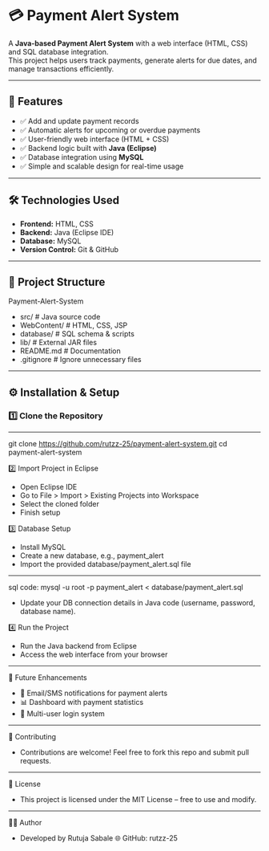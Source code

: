 # 💳 Payment Alert System

A **Java-based Payment Alert System** with a web interface (HTML, CSS) and SQL database integration.  
This project helps users track payments, generate alerts for due dates, and manage transactions efficiently.  

----

## 🚀 Features
- ✅ Add and update payment records  
- ✅ Automatic alerts for upcoming or overdue payments  
- ✅ User-friendly web interface (HTML + CSS)  
- ✅ Backend logic built with **Java (Eclipse)**  
- ✅ Database integration using **MySQL**  
- ✅ Simple and scalable design for real-time usage  

----

## 🛠️ Technologies Used
- **Frontend:** HTML, CSS  
- **Backend:** Java (Eclipse IDE)  
- **Database:** MySQL  
- **Version Control:** Git & GitHub  

----

## 📂 Project Structure
Payment-Alert-System
- src/ # Java source code
- WebContent/ # HTML, CSS, JSP 
- database/ # SQL schema & scripts
- lib/ # External JAR files
- README.md # Documentation
- .gitignore # Ignore unnecessary files

---
## ⚙️ Installation & Setup                                     
                                                               
### 1️⃣ Clone the Repository   
---
git clone https://github.com/rutzz-25/payment-alert-system.git cd payment-alert-system                                        

2️⃣ Import Project in Eclipse
- Open Eclipse IDE
- Go to File > Import > Existing Projects into Workspace
- Select the cloned folder
- Finish setup

3️⃣ Database Setup
- Install MySQL
- Create a new database, e.g., payment_alert
- Import the provided database/payment_alert.sql file
---
  sql code: mysql -u root -p payment_alert < database/payment_alert.sql 

- Update your DB connection details in Java code (username, password, database name).

4️⃣ Run the Project
- Run the Java backend from Eclipse
- Access the web interface from your browser

---

📝 Future Enhancements

- 🔔 Email/SMS notifications for payment alerts
- 📊 Dashboard with payment statistics
- 👥 Multi-user login system

---

🤝 Contributing
- Contributions are welcome! Feel free to fork this repo and submit pull requests.

---

📄 License
- This project is licensed under the MIT License – free to use and modify.

---

👨‍💻 Author
- Developed by Rutuja Sabale
🌐 GitHub: rutzz-25

